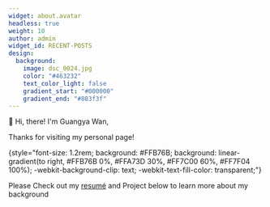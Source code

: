 ```yaml
---
widget: about.avatar
headless: true
weight: 10
author: admin
widget_id: RECENT-POSTS
design:
  background:
    image: dsc_0024.jpg
    color: "#463232"
    text_color_light: false
    gradient_start: "#000000"
    gradient_end: "#883f3f"
---
```

👋 Hi, there! I'm Guangya Wan,

Thanks for visiting my personal page!

{style="font-size: 1.2rem; background: #FFB76B; background: linear-gradient(to right, #FFB76B 0%, #FFA73D 30%, #FF7C00 60%, #FF7F04 100%); -webkit-background-clip: text; -webkit-text-fill-color: transparent;"}

P﻿lease Check out my [resumé](/about/) and Project below to learn more about my background